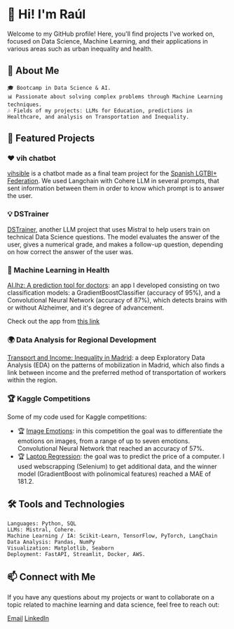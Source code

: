 # 👋 Hi! I'm Raúl

Welcome to my GitHub profile! Here, you'll find projects I've worked on, focused on Data Science, Machine Learning, and their applications in various areas such as urban inequality and health.

## 🧠 About Me

    🎓 Bootcamp in Data Science & AI.
    📊 Passionate about solving complex problems through Machine Learning techniques.
    🎶 Fields of my projects: LLMs for Education, predictions in Healthcare, and analysis on Transportation and Inequality.

## 🌟 Featured Projects

### ❤️ vih chatbot
[vihsible](https://github.com/RauGarGom/llm_vih_chatbot) is a chatbot made as a final team project for the [Spanish LGTBI+ Federation](https://felgtbi.org/). We used Langchain with Cohere LLM in several prompts, that sent information between them in order to know which prompt is to answer the user.

### 💡 DSTrainer
[DSTrainer](https://github.com/RauGarGom/llm_career_trainer/blob/main/readme.md), another LLM project that uses Mistral to help users train on technical Data Science questions. The model evaluates the answer of the user, gives a numerical grade, and makes a follow-up question, depending on how correct the answer of the user was. 

### 🏥 Machine Learning in Health
[AI.lhz: A prediction tool for doctors](https://github.com/RauGarGom/ml_alzheimer_class/blob/main/Readme.md): an app I developed consisting on two classification models: a GradientBoostClassifier (accuracy of 95%), and a Convolutional Neural Network (accuracy of 87%), which detects brains with or without Alzheimer, and it's degree of advancement.

Check out the app from [this link](https://ai-lzh.streamlit.app/)

### 🌍 Data Analysis for Regional Development
[Transport and Income: Inequality in Madrid](https://github.com/RauGarGom/madrid_transp_renta/blob/main/README.md): a deep Exploratory Data Analysis (EDA) on the patterns of mobilization in Madrid, which also finds a link between income and the preferred method of transportation of workers within the region. 


### 🏆 Kaggle Competitions
Some of my code used for Kaggle competitions:
+ 🏆 [Image Emotions](https://github.com/RauGarGom/kg_img_emotions): in this competition the goal was to differentiate the emotions on images, from a range of up to seven emotions. Convolutional Neural Network that reached an accuracy of 57%.
+ 🏆 [Laptop Regression](https://github.com/RauGarGom/laptop_regression/blob/main/README.md): the goal was to predict the price of a computer. I used webscrapping (Selenium) to get additional data, and the winner model (GradientBoost with polinomical features) reached a MAE of 181.2.

## 🛠️ Tools and Technologies

    Languages: Python, SQL
    LLMs: Mistral, Cohere.
    Machine Learning / IA: Scikit-Learn, TensorFlow, PyTorch, LangChain
    Data Analysis: Pandas, NumPy
    Visualization: Matplotlib, Seaborn
    Deployment: FastAPI, Streamlit, Docker, AWS.

## 📫 Connect with Me

If you have any questions about my projects or want to collaborate on a topic related to machine learning and data science, feel free to reach out:

[Email](mailto.raul.garciagomez@hotmail.com)
[LinkedIn](www.linkedin.com/in/raulggomez/)


<!---
RauGarGom/RauGarGom is a ✨ special ✨ repository because its `README.md` (this file) appears on your GitHub profile.
You can click the Preview link to take a look at your changes.
--->
